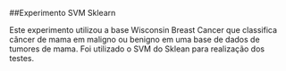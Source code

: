 ##Experimento SVM Sklearn

Este experimento utilizou a base Wisconsin Breast Cancer que classifica câncer de mama em maligno ou benigno em uma base de dados de tumores de mama. Foi utilizado o SVM do Sklean para realização dos testes.
